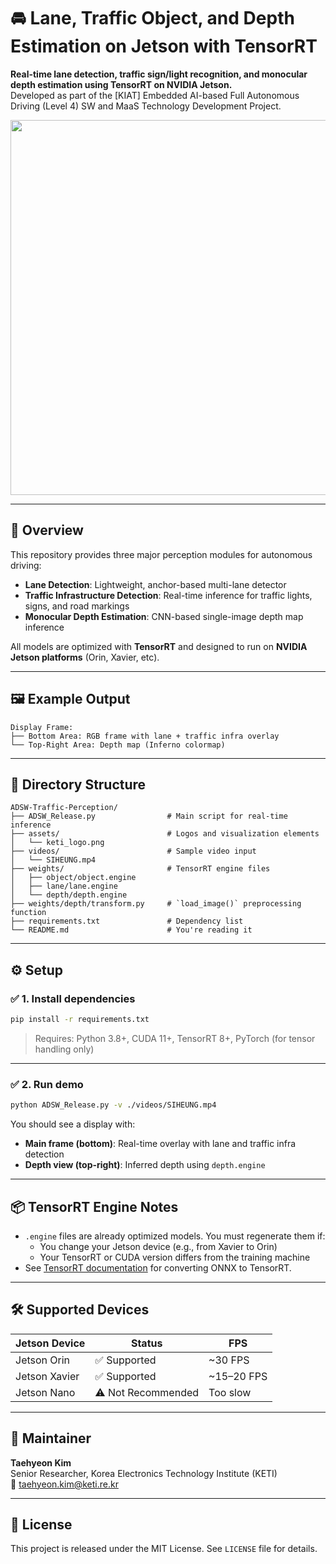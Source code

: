 # 🚘 Lane, Traffic Object, and Depth Estimation on Jetson with TensorRT

**Real-time lane detection, traffic sign/light recognition, and monocular depth estimation using TensorRT on NVIDIA Jetson.**  
Developed as part of the [KIAT] Embedded AI-based Full Autonomous Driving (Level 4) SW and MaaS Technology Development Project.

<div align="center">
  <img src="./assets/demo.gif" width="600">
</div>

---

## 🧠 Overview

This repository provides three major perception modules for autonomous driving:

- **Lane Detection**: Lightweight, anchor-based multi-lane detector  
- **Traffic Infrastructure Detection**: Real-time inference for traffic lights, signs, and road markings  
- **Monocular Depth Estimation**: CNN-based single-image depth map inference  

All models are optimized with **TensorRT** and designed to run on **NVIDIA Jetson platforms** (Orin, Xavier, etc).

---

## 🖼️ Example Output

```
Display Frame:
├── Bottom Area: RGB frame with lane + traffic infra overlay  
└── Top-Right Area: Depth map (Inferno colormap)
```

---

## 📂 Directory Structure

```
ADSW-Traffic-Perception/
├── ADSW_Release.py                # Main script for real-time inference
├── assets/                        # Logos and visualization elements
│   └── keti_logo.png
├── videos/                        # Sample video input
│   └── SIHEUNG.mp4
├── weights/                       # TensorRT engine files
│   ├── object/object.engine
│   ├── lane/lane.engine
│   └── depth/depth.engine
├── weights/depth/transform.py     # `load_image()` preprocessing function
├── requirements.txt               # Dependency list
└── README.md                      # You're reading it
```

---

## ⚙️ Setup

### ✅ 1. Install dependencies

```bash
pip install -r requirements.txt
```

> Requires: Python 3.8+, CUDA 11+, TensorRT 8+, PyTorch (for tensor handling only)

---

### ✅ 2. Run demo

```bash
python ADSW_Release.py -v ./videos/SIHEUNG.mp4
```

You should see a display with:
- **Main frame (bottom)**: Real-time overlay with lane and traffic infra detection  
- **Depth view (top-right)**: Inferred depth using `depth.engine`

---

## 📦 TensorRT Engine Notes

- `.engine` files are already optimized models. You must regenerate them if:
  - You change your Jetson device (e.g., from Xavier to Orin)
  - Your TensorRT or CUDA version differs from the training machine
- See [TensorRT documentation](https://docs.nvidia.com/deeplearning/tensorrt/developer-guide/index.html) for converting ONNX to TensorRT.

---

## 🛠️ Supported Devices

| Jetson Device | Status      | FPS      |
|---------------|-------------|----------|
| Jetson Orin   | ✅ Supported | ~30 FPS  |
| Jetson Xavier | ✅ Supported | ~15–20 FPS |
| Jetson Nano   | ⚠️ Not Recommended | Too slow |

---

## 👤 Maintainer

**Taehyeon Kim**  
Senior Researcher, Korea Electronics Technology Institute (KETI)  
📧 taehyeon.kim@keti.re.kr

---

## 📜 License

This project is released under the MIT License. See `LICENSE` file for details.
